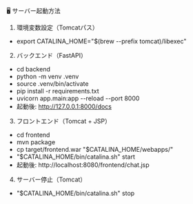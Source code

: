 🖥 サーバー起動方法
1. 環境変数設定（Tomcatパス）
- export CATALINA_HOME="$(brew --prefix tomcat)/libexec"
2. バックエンド（FastAPI）
- cd backend
- python -m venv .venv
- source .venv/bin/activate
- pip install -r requirements.txt
- uvicorn app.main:app --reload --port 8000
- 起動後: http://127.0.0.1:8000/docs

3. フロントエンド（Tomcat + JSP）
- cd frontend
- mvn package
- cp target/frontend.war "$CATALINA_HOME/webapps/"
- "$CATALINA_HOME/bin/catalina.sh" start
- 起動後: http://localhost:8080/frontend/chat.jsp

4. サーバー停止（Tomcat）
* "$CATALINA_HOME/bin/catalina.sh" stop
